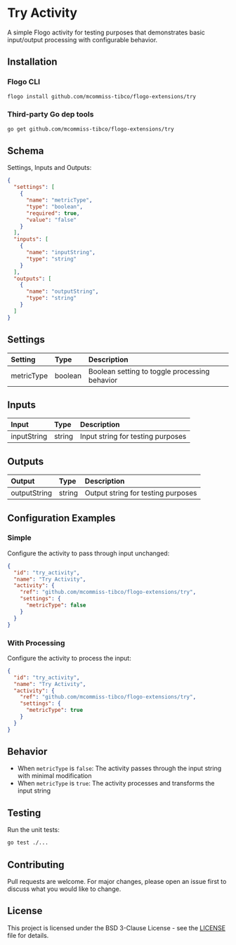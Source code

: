 # Try Activity

A simple Flogo activity for testing purposes that demonstrates basic input/output processing with configurable behavior.

## Installation

### Flogo CLI
```bash
flogo install github.com/mcommiss-tibco/flogo-extensions/try
```

### Third-party Go dep tools
```bash
go get github.com/mcommiss-tibco/flogo-extensions/try
```

## Schema
Settings, Inputs and Outputs:

```json
{
  "settings": [
    {
      "name": "metricType",
      "type": "boolean",
      "required": true,
      "value": "false"
    }
  ],
  "inputs": [
    {
      "name": "inputString",
      "type": "string"
    }
  ],
  "outputs": [
    {
      "name": "outputString",
      "type": "string"
    }
  ]
}
```

## Settings
| Setting     | Type    | Description |
|:------------|:--------|:------------|
| metricType  | boolean | Boolean setting to toggle processing behavior |

## Inputs
| Input       | Type   | Description |
|:------------|:-------|:------------|
| inputString | string | Input string for testing purposes |

## Outputs
| Output       | Type   | Description |
|:-------------|:-------|:------------|
| outputString | string | Output string for testing purposes |

## Configuration Examples
### Simple
Configure the activity to pass through input unchanged:
```json
{
  "id": "try_activity",
  "name": "Try Activity",
  "activity": {
    "ref": "github.com/mcommiss-tibco/flogo-extensions/try",
    "settings": {
      "metricType": false
    }
  }
}
```

### With Processing
Configure the activity to process the input:
```json
{
  "id": "try_activity",
  "name": "Try Activity",
  "activity": {
    "ref": "github.com/mcommiss-tibco/flogo-extensions/try",
    "settings": {
      "metricType": true
    }
  }
}
```

## Behavior
- When `metricType` is `false`: The activity passes through the input string with minimal modification
- When `metricType` is `true`: The activity processes and transforms the input string

## Testing
Run the unit tests:
```bash
go test ./...
```

## Contributing
Pull requests are welcome. For major changes, please open an issue first to discuss what you would like to change.

## License
This project is licensed under the BSD 3-Clause License - see the [LICENSE](../LICENSE) file for details.
